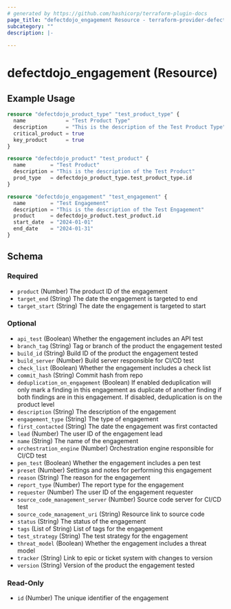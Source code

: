 ```yaml
---
# generated by https://github.com/hashicorp/terraform-plugin-docs
page_title: "defectdojo_engagement Resource - terraform-provider-defectdojo"
subcategory: ""
description: |-
  
---
```


# defectdojo_engagement (Resource)



## Example Usage

```terraform
resource "defectdojo_product_type" "test_product_type" {
  name             = "Test Product Type"
  description      = "This is the description of the Test Product Type"
  critical_product = true
  key_product      = true
}

resource "defectdojo_product" "test_product" {
  name        = "Test Product"
  description = "This is the description of the Test Product"
  prod_type   = defectdojo_product_type.test_product_type.id
}

resource "defectdojo_engagement" "test_engagement" {
  name        = "Test Engagement"
  description = "This is the description of the Test Engagement"
  product     = defectdojo_product.test_product.id
  start_date  = "2024-01-01"
  end_date    = "2024-01-31"
}
```

<!-- schema generated by tfplugindocs -->
## Schema

### Required

- `product` (Number) The product ID of the engagement
- `target_end` (String) The date the engagement is targeted to end
- `target_start` (String) The date the engagement is targeted to start

### Optional

- `api_test` (Boolean) Whether the engagement includes an API test
- `branch_tag` (String) Tag or branch of the product the engagement tested
- `build_id` (String) Build ID of the product the engagement tested
- `build_server` (Number) Build server responsible for CI/CD test
- `check_list` (Boolean) Whether the engagement includes a check list
- `commit_hash` (String) Commit hash from repo
- `deduplication_on_engagement` (Boolean) If enabled deduplication will only mark a finding in this engagement as duplicate of another finding if both findings are in this engagement. If disabled, deduplication is on the product level
- `description` (String) The description of the engagement
- `engagement_type` (String) The type of engagement
- `first_contacted` (String) The date the engagement was first contacted
- `lead` (Number) The user ID of the engagement lead
- `name` (String) The name of the engagement
- `orchestration_engine` (Number) Orchestration engine responsible for CI/CD test
- `pen_test` (Boolean) Whether the engagement includes a pen test
- `preset` (Number) Settings and notes for performing this engagement
- `reason` (String) The reason for the engagement
- `report_type` (Number) The report type for the engagement
- `requester` (Number) The user ID of the engagement requester
- `source_code_management_server` (Number) Source code server for CI/CD test
- `source_code_management_uri` (String) Resource link to source code
- `status` (String) The status of the engagement
- `tags` (List of String) List of tags for the engagement
- `test_strategy` (String) The test strategy for the engagement
- `threat_model` (Boolean) Whether the engagement includes a threat model
- `tracker` (String) Link to epic or ticket system with changes to version
- `version` (String) Version of the product the engagement tested

### Read-Only

- `id` (Number) The unique identifier of the engagement
